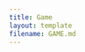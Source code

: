 ```yaml
---
title: Game
layout: template
filename: GAME.md
--- 
```

<div class="computer-deck deck"></div>
<div class="computer-card-slot card-slot"></div>
<div class="text"></div>
<div class="player-deck deck"></div>
<div class="player-card-slot card-slot"></div>